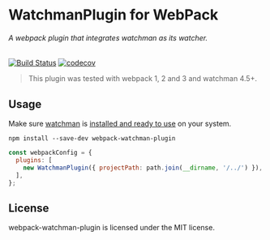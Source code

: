 # WatchmanPlugin for WebPack
###### A webpack plugin that integrates watchman as its watcher.

[![Build Status](https://travis-ci.org/researchgate/webpack-watchman-plugin.svg?branch=master)](https://travis-ci.org/researchgate/webpack-watchman-plugin)
[![codecov](https://codecov.io/gh/researchgate/webpack-watchman-plugin/branch/master/graph/badge.svg)](https://codecov.io/gh/researchgate/webpack-watchman-plugin)


> This plugin was tested with webpack 1, 2 and 3 and watchman 4.5+.

## Usage

Make sure [watchman][watchman] is [installed and ready to use][watchman-install] on your system.

`npm install --save-dev webpack-watchman-plugin`

```js
const webpackConfig = {
  plugins: [
    new WatchmanPlugin({ projectPath: path.join(__dirname, '/../') }),
  ],
};
```

## License

webpack-watchman-plugin is licensed under the MIT license.

[watchman]: https://facebook.github.io/watchman/
[watchman-install]: https://facebook.github.io/watchman/docs/install.html
